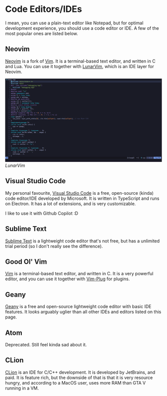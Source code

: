 # Code Editors/IDEs
I mean, you can use a plain-text editor like Notepad, but for optimal development experience, you should use a code editor or IDE. A few of the most popular ones are listed below.

## Neovim
[Neovim](https://neovim.io) is a fork of [Vim](https://www.vim.org). It is a terminal-based text editor, and written in C and Lua. You can use it together with [LunarVim](https://www.lunarvim.org/), which is an IDE layer for Neovim.

![LunarVim](/lunarvim.png)
_LunarVim_

## Visual Studio Code
My personal favourite, [Visual Studio Code](https://code.visualstudio.com/) is a free, open-source (kinda) code editor/IDE developed by Microsoft. It is written in TypeScript and runs on Electron. It has a lot of extensions, and is very customizable. 

I like to use it with Github Copilot :D

## Sublime Text
[Sublime Text](https://www.sublimetext.com/) is a lightweight code editor that's not free, but has a unlimited trial period (so I don't really see the difference).

## Good Ol' Vim
[Vim](https://www.vim.org) is a terminal-based text editor, and written in C. It is a very powerful editor, and you can use it together with [Vim-Plug](https://github.com/junegunn/vim-plug) for plugins.

## Geany
[Geany](https://www.geany.org/) is a free and open-source lightweight code editor with basic IDE features. It looks arguably uglier than all other IDEs and editors listed on this page.

## Atom
Deprecated. Still feel kinda sad about it.

## CLion
[CLion](https://www.jetbrains.com/clion/) is an IDE for C/C++ development. It is developed by JetBrains, and paid. It is feature rich, but the downside of that is that it is very resource hungry, and according to a MacOS user, uses more RAM than GTA V running in a VM.